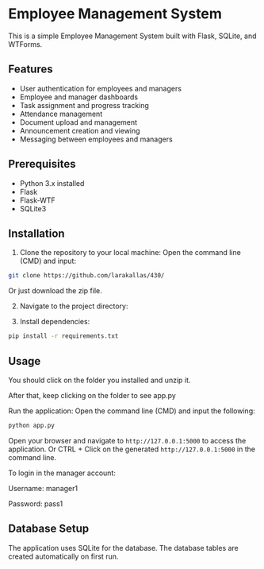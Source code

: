 # Employee Management System

This is a simple Employee Management System built with Flask, SQLite, and WTForms.

## Features

- User authentication for employees and managers
- Employee and manager dashboards
- Task assignment and progress tracking
- Attendance management
- Document upload and management
- Announcement creation and viewing
- Messaging between employees and managers

## Prerequisites

- Python 3.x installed
- Flask
- Flask-WTF
- SQLite3

## Installation

1. Clone the repository to your local machine:
Open the command line (CMD) and input:
```bash
git clone https://github.com/larakallas/430/
```
Or just download the zip file.

2. Navigate to the project directory:

3. Install dependencies:

```bash
pip install -r requirements.txt
```

## Usage
You should click on the folder you installed and unzip it.

After that, keep clicking on the folder to see app.py

Run the application:
Open the command line (CMD) and input the following:
```bash
python app.py
```

Open your browser and navigate to `http://127.0.0.1:5000` to access the application.
Or CTRL + Click on the generated `http://127.0.0.1:5000` in the command line.


To login in the manager account:

Username: manager1

Password: pass1

## Database Setup

The application uses SQLite for the database. The database tables are created automatically on first run.


